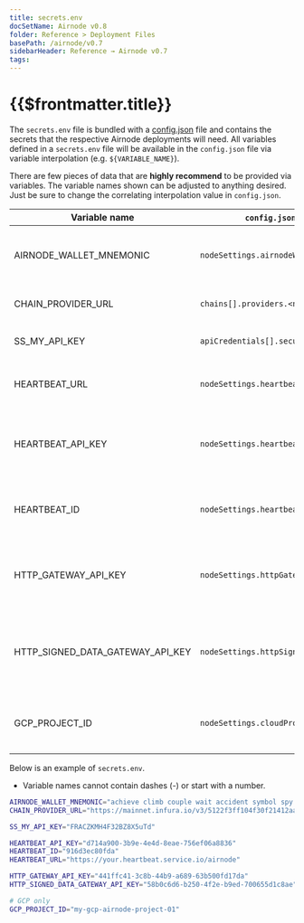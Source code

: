 ```yaml
---
title: secrets.env
docSetName: Airnode v0.8
folder: Reference > Deployment Files
basePath: /airnode/v0.7
sidebarHeader: Reference → Airnode v0.7
tags:
---
```


<reference-VersionPicklist/>

# {{$frontmatter.title}}

The `secrets.env` file is bundled with a [config.json](config-json.md) file and
contains the secrets that the respective Airnode deployments will need. All
variables defined in a `secrets.env` file will be available in the `config.json`
file via variable interpolation (e.g. `${VARIABLE_NAME}`).

There are few pieces of data that are **highly recommend** to be provided via
variables. The variable names shown can be adjusted to anything desired. Just be
sure to change the correlating interpolation value in `config.json`.

| Variable name                    | `config.json` field name                    | Description                                                      |
| -------------------------------- | ------------------------------------------- | ---------------------------------------------------------------- |
| AIRNODE_WALLET_MNEMONIC          | `nodeSettings.airnodeWalletMnemonic`        | The wallet mnemonic that will be used by the Airnode             |
| CHAIN_PROVIDER_URL               | `chains[].providers.<name>.url`             | The blockchain provider url                                      |
| SS_MY_API_KEY                    | `apiCredentials[].securitySchemeValue`      | A security scheme value                                          |
| HEARTBEAT_URL                    | `nodeSettings.heartbeat.url`                | The URL to make the heartbeat request to                         |
| HEARTBEAT_API_KEY                | `nodeSettings.heartbeat.apiKey`             | The API key to authenticate against the heartbeat URL            |
| HEARTBEAT_ID                     | `nodeSettings.heartbeat.id`                 | The Airnode heartbeat ID for accounting purposes                 |
| HTTP_GATEWAY_API_KEY             | `nodeSettings.httpGateway.apiKey`           | The API key to authenticate against the HTTP gateway             |
| HTTP_SIGNED_DATA_GATEWAY_API_KEY | `nodeSettings.httpSignedDataGateway.apiKey` | The API key to authenticate against the signed data HTTP gateway |
| GCP_PROJECT_ID                   | `nodeSettings.cloudProvider.projectId`      | (GCP only) The GCP project ID for deployment                     |

Below is an example of `secrets.env`.

- Variable names cannot contain dashes (-) or start with a number.

<!-- TODO: Reference a file from Airnode examples instead -->

```sh
AIRNODE_WALLET_MNEMONIC="achieve climb couple wait accident symbol spy blouse reduce foil echo label"
CHAIN_PROVIDER_URL="https://mainnet.infura.io/v3/5122f3ff104f30f21412aa38fd143d53"

SS_MY_API_KEY="FRACZKMH4F32BZ8X5uTd"

HEARTBEAT_API_KEY="d714a900-3b9e-4e4d-8eae-756ef06a8836"
HEARTBEAT_ID="916d3ec80fda"
HEARTBEAT_URL="https://your.heartbeat.service.io/airnode"

HTTP_GATEWAY_API_KEY="441ffc41-3c8b-44b9-a689-63b500fd17da"
HTTP_SIGNED_DATA_GATEWAY_API_KEY="58b0c6d6-b250-4f2e-b9ed-700655d1c8ae"

# GCP only
GCP_PROJECT_ID="my-gcp-airnode-project-01"
```
